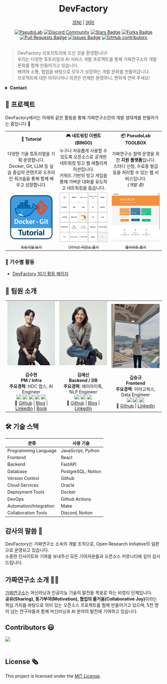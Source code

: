 <h1 align="center"> DevFactory </h1>

<p align="center">
  <a href="./README.en.md">[EN]</a> | <a href="./README.md">[KR]</a>
</p>

<div align="center">
<a href="https://pseudo-lab.com"><img src="https://img.shields.io/badge/PseudoLab-S10-3776AB" alt="PseudoLab"/></a>
<a href="https://discord.gg/EPurkHVtp2"><img src="https://img.shields.io/badge/Discord-BF40BF" alt="Discord Community"/></a>
<a href="https://github.com/Pseudo-Lab/DevFactory/stargazers"><img src="https://img.shields.io/github/stars/Pseudo-Lab/DevFactory" alt="Stars Badge"/></a>
<a href="https://github.com/Pseudo-Lab/DevFactory/network/members"><img src="https://img.shields.io/github/forks/Pseudo-Lab/DevFactory" alt="Forks Badge"/></a>
<a href="https://github.com/Pseudo-Lab/DevFactory/pulls"><img src="https://img.shields.io/github/issues-pr/Pseudo-Lab/DevFactory" alt="Pull Requests Badge"/></a>
<a href="https://github.com/Pseudo-Lab/DevFactory/issues"><img src="https://img.shields.io/github/issues/Pseudo-Lab/DevFactory" alt="Issues Badge"/></a>
<a href="https://github.com/Pseudo-Lab/DevFactory/graphs/contributors"><img alt="GitHub contributors" src="https://img.shields.io/github/contributors/Pseudo-Lab/DevFactory?color=2b9348"></a>
</div>
<br>

<!-- sheilds: https://shields.io/ -->

> DevFactory 리포지토리에 오신 것을 환영합니다!  
> 우리는 다양한 튜토리얼과 AI 서비스 개발 프로젝트를 통해 가짜연구소의 개발 문화를 함께 만들어가고 있습니다.  
> 배려와 소통, 협업을 바탕으로 모두가 성장하는 개발 문화를 만들어갑니다.  
> 프로젝트에 대한 아이디어나 의견은 언제든 환영하니, 편하게 연락 주세요!

<details>
  <summary><b>Contact</b></summary>

  - **GitHub Issues**: [의견 남기기](https://github.com/Pseudo-Lab/DevFactory/issues)
  - **E-mail**: soohyun.dev@gmail.com — Builder: 김수현
</details>

## 🌟 프로젝트  
DevFactory에서는 아래와 같은 활동을 통해 가짜연구소만의 개발 생태계를 만들어가는 중입니다 🤗

<table>
  <tr>
    <th align="center">🐳 Tutorial</th>
    <th align="center">🎮 네트워킹 이벤트 (BINGO)</th>
    <th align="center">📦 PseudoLab TOOLBOX</th>
  </tr>
  <tr>
    <td align="center" width="33%">
      다양한 기술 튜토리얼을 기획·운영합니다.<br>
      Docker, Git, LLM 등 실습 중심의 콘텐츠와 오프라인 워크숍을 통해 함께 배우고 성장합니다.
    </td>
    <td align="center" width="33%">
      누구나 자유롭게 사용할 수 있도록 오픈소스로 공개한 네트워킹 빙고 웹 애플리케이션입니다.<br>
      키워드 기반의 빙고 게임을 통해 가벼운 대화를 유도하고 네트워킹을 돕습니다.
    </td>
    <td align="center" width="33%">
      가짜연구소 참여·운영을 위한 <strong>지원 플랫폼</strong>입니다.<br>
      스터디 신청, 수료증 발급 등을 처리할 수 있는 웹 서비스입니다.<br>
      <em>(개발 중)</em>
    </td>
  </tr>
  <tr>
    <td align="center">
      <a href="https://pseudo-lab.github.io/DevFactory/intro.html">
        <img src="docs/imgs/docker-git-tutorial.png" height="160"/><br>
        <sub>튜토리얼 보기</sub>
      </a>
    </td>
    <td align="center">
      <a href="https://github.com/Pseudo-Lab/event-bingo">
        <img src="docs/imgs/bingo.png" height="160"/><br>
        <sub>GitHub 저장소 열기</sub>
      </a>
    </td>
    <td align="center">
      <a href="https://www.pseudolab-devfactory.com/">
        <img src="docs/imgs/Toolbox.png" height="160"/><br>
        <sub>웹사이트 열기</sub>
      </a>
    </td>
  </tr>
</table>


### 🔎 기수별 활동

- [DevFactory 10기 활동 페이지](docs/10th_plan.md)

## 🧑 팀원 소개

<table>
  <tr>
    <td align="center" width="300px">
      <img src="docs/imgs/members/soohyun.png" width="100%"><br><br>
      <b>김수현</b><br>
      <b>PM / Infra</b><br>
      <b>주요경력</b>: HDC 랩스, AI Engineer<br>
      <img src="https://img.shields.io/badge/Python-3776AB"> 
      <img src="https://img.shields.io/badge/PyTorch-EE4C2C"> 
      <img src="https://img.shields.io/badge/Linux-FCC624?&logoColor=black"/>
      <img src="https://img.shields.io/badge/-CI%2FCD-00A86B">
      <img src="https://img.shields.io/badge/kubernetes-326CE5"><br>
      🔗 <a href="https://github.com/soohyunme">Github</a> | 
      <a href="https://velog.io/@kimsoohyun/posts">Blog</a> | 
      <a href="https://www.linkedin.com/in/soohyun-dev">LinkedIn</a> | 
      <a href="https://search.shopping.naver.com/book/catalog/49530069623?query=%EB%94%B0%EB%9D%BC%ED%95%98%EB%A9%B0%20%EB%B0%B0%EC%9A%B0%EB%8A%94%20mlops%20dev&NaPm=ct%3Dmar57pjk%7Cci%3D07926149f717a4c875317607826c173195ccd48a%7Ctr%3Dboksl%7Csn%3D95694%7Chk%3D6e7ef43a91e627efa7a5800b657df37b8ce0db4d">Book</a>
    </td>
    <td align="center" width="300px">
      <img src="docs/imgs/members/yesin.jpg" width="100%"><br><br>
      <b>김예신</b><br>
      <b>Backend / DB</b><br>
      <b>주요경력</b>: 에이아이톡, NLP Engineer<br>
      <img src="https://img.shields.io/badge/Python-3776AB"> 
      <img src="https://img.shields.io/badge/LangChain-informational?style=flat&logoColor=white&color=2bbc8a">       
      <img src="https://img.shields.io/badge/Django-092E20"><br>
      🔗 <a href="https://github.com/yesinkim">Github</a> |
      <a href="https://velog.io/@bailando/posts">Blog</a> | 
      <a href="https://www.linkedin.com/in/bailando">LinkedIn</a>
    </td>
    <td align="center" width="300px">
      <img src="docs/imgs/members/seungkyu.jpg" width="100%"><br><br>
      <b>김승규</b><br>
      <b>Frontend</b><br>
      <b>주요경력</b>: 이마고웍스, Data Engineer<br>
      <img src="https://img.shields.io/badge/React-61DAFB?logoColor=white">
      <img src="https://img.shields.io/badge/Python-3776AB"> 
      <img src="https://img.shields.io/badge/BigQuery-blue"><br>
      🔗 <a href="https://github.com/ed-kyu">Github</a> |
      <a href="https://www.linkedin.com/in/seungkyu-kim-9088a21b1/">LinkedIn</a>
    </td>
  </tr>
</table>

## 🛠️ 기술 스택
| 분류                    | 사용 기술 | 
| ----------------------- | --------- |
| Programming Language    | JavaScript, Python |
| Frontend                | React | 
| Backend                 | FastAPI | 
| Database                | PostgreSQL, Notion  | 
| Version Control         | Github  | 
| Cloud Services          | Oracle  | 
| Deployment Tools        | Docker  | 
| DevOps                  | Github Actions | 
| Automation/Integration  | Make |
| Collaboration Tools     | Discord, Notion | 

## 감사의 말씀 🙏
DevFactory는 가짜연구소 소속의 개발 조직으로, Open Research Initiative의 일환으로 운영되고 있습니다. <BR>
소중한 인사이트와 기여를 보내주신 모든 기여자분들과 오픈소스 커뮤니티에 깊이 감사드립니다.

## 가짜연구소 소개 👋🏼

[가짜연구소](https://pseudo-lab.com/)는 머신러닝과 인공지능 기술의 발전을 목표로 하는 비영리 단체입니다.<BR>
<b>공유(Sharing), 동기부여(Motivation), 협업의 즐거움(Collaborative Joy)</b>이라는 핵심 가치를 바탕으로 의미 있는 오픈소스 프로젝트를 함께 만들어가고 있으며, 5천 명이 넘는 연구자들과 함께 머신러닝과 AI 분야의 발전에 기여하고 있습니다.

<h2>Contributors 😃</h2>
<a href="https://github.com/Pseudo-Lab/DevFactory/graphs/contributors">
  <img src="https://contrib.rocks/image?repo=Pseudo-Lab/DevFactory" />
</a>
<br><br>

<h2>License 🗞</h2>

This project is licensed under the [MIT License](https://opensource.org/licenses/MIT).
